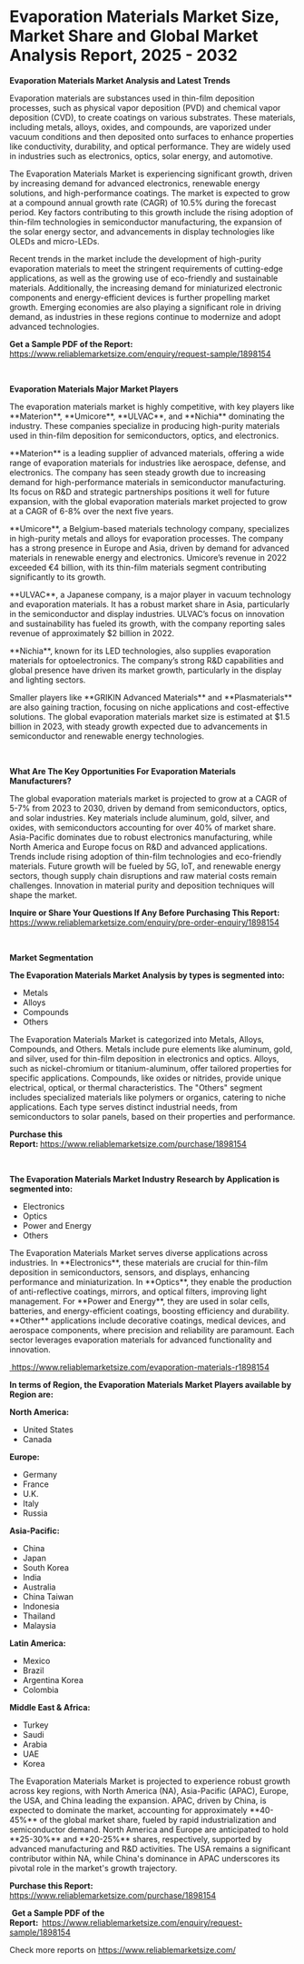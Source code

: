 <p><h1>Evaporation Materials Market Size, Market Share and Global Market Analysis Report, 2025 - 2032</h1></p><p><strong>Evaporation Materials Market Analysis and Latest Trends</strong></p>
<p><p>Evaporation materials are substances used in thin-film deposition processes, such as physical vapor deposition (PVD) and chemical vapor deposition (CVD), to create coatings on various substrates. These materials, including metals, alloys, oxides, and compounds, are vaporized under vacuum conditions and then deposited onto surfaces to enhance properties like conductivity, durability, and optical performance. They are widely used in industries such as electronics, optics, solar energy, and automotive.</p><p>The Evaporation Materials Market is experiencing significant growth, driven by increasing demand for advanced electronics, renewable energy solutions, and high-performance coatings. The market is expected to grow at a compound annual growth rate (CAGR) of 10.5% during the forecast period. Key factors contributing to this growth include the rising adoption of thin-film technologies in semiconductor manufacturing, the expansion of the solar energy sector, and advancements in display technologies like OLEDs and micro-LEDs.</p><p>Recent trends in the market include the development of high-purity evaporation materials to meet the stringent requirements of cutting-edge applications, as well as the growing use of eco-friendly and sustainable materials. Additionally, the increasing demand for miniaturized electronic components and energy-efficient devices is further propelling market growth. Emerging economies are also playing a significant role in driving demand, as industries in these regions continue to modernize and adopt advanced technologies.</p></p>
<p><strong>Get a Sample PDF of the Report:&nbsp;</strong> <a href="https://www.reliablemarketsize.com/enquiry/request-sample/1898154?utm_campaign=1766&utm_medium=2&utm_source=Github&utm_content=ia&utm_term=24012025&utm_id=evaporation-materials">https://www.reliablemarketsize.com/enquiry/request-sample/1898154</a></p>
<p>&nbsp;</p>
<p><strong>Evaporation Materials Major Market Players</strong></p>
<p><p>The evaporation materials market is highly competitive, with key players like **Materion**, **Umicore**, **ULVAC**, and **Nichia** dominating the industry. These companies specialize in producing high-purity materials used in thin-film deposition for semiconductors, optics, and electronics.</p><p>**Materion** is a leading supplier of advanced materials, offering a wide range of evaporation materials for industries like aerospace, defense, and electronics. The company has seen steady growth due to increasing demand for high-performance materials in semiconductor manufacturing. Its focus on R&D and strategic partnerships positions it well for future expansion, with the global evaporation materials market projected to grow at a CAGR of 6-8% over the next five years.</p><p>**Umicore**, a Belgium-based materials technology company, specializes in high-purity metals and alloys for evaporation processes. The company has a strong presence in Europe and Asia, driven by demand for advanced materials in renewable energy and electronics. Umicore’s revenue in 2022 exceeded €4 billion, with its thin-film materials segment contributing significantly to its growth.</p><p>**ULVAC**, a Japanese company, is a major player in vacuum technology and evaporation materials. It has a robust market share in Asia, particularly in the semiconductor and display industries. ULVAC’s focus on innovation and sustainability has fueled its growth, with the company reporting sales revenue of approximately $2 billion in 2022.</p><p>**Nichia**, known for its LED technologies, also supplies evaporation materials for optoelectronics. The company’s strong R&D capabilities and global presence have driven its market growth, particularly in the display and lighting sectors.</p><p>Smaller players like **GRIKIN Advanced Materials** and **Plasmaterials** are also gaining traction, focusing on niche applications and cost-effective solutions. The global evaporation materials market size is estimated at $1.5 billion in 2023, with steady growth expected due to advancements in semiconductor and renewable energy technologies.</p></p>
<p>&nbsp;</p>
<p><strong>What Are The Key Opportunities For Evaporation Materials Manufacturers?</strong></p>
<p><p>The global evaporation materials market is projected to grow at a CAGR of 5-7% from 2023 to 2030, driven by demand from semiconductors, optics, and solar industries. Key materials include aluminum, gold, silver, and oxides, with semiconductors accounting for over 40% of market share. Asia-Pacific dominates due to robust electronics manufacturing, while North America and Europe focus on R&D and advanced applications. Trends include rising adoption of thin-film technologies and eco-friendly materials. Future growth will be fueled by 5G, IoT, and renewable energy sectors, though supply chain disruptions and raw material costs remain challenges. Innovation in material purity and deposition techniques will shape the market.</p></p>
<p><strong>Inquire or Share Your Questions If Any Before Purchasing This Report:</strong> <a href="https://www.reliablemarketsize.com/enquiry/pre-order-enquiry/1898154?utm_campaign=1766&utm_medium=2&utm_source=Github&utm_content=ia&utm_term=24012025&utm_id=evaporation-materials">https://www.reliablemarketsize.com/enquiry/pre-order-enquiry/1898154</a></p>
<p>&nbsp;</p>
<p><strong>Market Segmentation</strong></p>
<p><strong>The Evaporation Materials Market Analysis by types is segmented into:</strong></p>
<p><ul><li>Metals</li><li>Alloys</li><li>Compounds</li><li>Others</li></ul></p>
<p><p>The Evaporation Materials Market is categorized into Metals, Alloys, Compounds, and Others. Metals include pure elements like aluminum, gold, and silver, used for thin-film deposition in electronics and optics. Alloys, such as nickel-chromium or titanium-aluminum, offer tailored properties for specific applications. Compounds, like oxides or nitrides, provide unique electrical, optical, or thermal characteristics. The "Others" segment includes specialized materials like polymers or organics, catering to niche applications. Each type serves distinct industrial needs, from semiconductors to solar panels, based on their properties and performance.</p></p>
<p><strong>Purchase this Report:&nbsp;</strong><a href="https://www.reliablemarketsize.com/purchase/1898154?utm_campaign=1766&utm_medium=2&utm_source=Github&utm_content=ia&utm_term=24012025&utm_id=evaporation-materials">https://www.reliablemarketsize.com/purchase/1898154</a></p>
<p>&nbsp;</p>
<p><strong>The Evaporation Materials Market Industry Research by Application is segmented into:</strong></p>
<p><ul><li>Electronics</li><li>Optics</li><li>Power and Energy</li><li>Others</li></ul></p>
<p><p>The Evaporation Materials Market serves diverse applications across industries. In **Electronics**, these materials are crucial for thin-film deposition in semiconductors, sensors, and displays, enhancing performance and miniaturization. In **Optics**, they enable the production of anti-reflective coatings, mirrors, and optical filters, improving light management. For **Power and Energy**, they are used in solar cells, batteries, and energy-efficient coatings, boosting efficiency and durability. **Other** applications include decorative coatings, medical devices, and aerospace components, where precision and reliability are paramount. Each sector leverages evaporation materials for advanced functionality and innovation.</p></p>
<p><a href="https://www.reliablemarketsize.com/evaporation-materials-r1898154?utm_campaign=1766&utm_medium=2&utm_source=Github&utm_content=ia&utm_term=24012025&utm_id=evaporation-materials">&nbsp;https://www.reliablemarketsize.com/evaporation-materials-r1898154</a></p>
<p><strong>In terms of Region, the Evaporation Materials Market Players available by Region are:</strong></p>
<p>
    <p> <strong> North America: </strong>
        <ul>
            <li>United States</li>
            <li>Canada</li>
        </ul>
        </p> 
    <p> <strong> Europe: </strong>
        <ul>
            <li>Germany</li>
            <li>France</li>
            <li>U.K.</li>
            <li>Italy</li>
            <li>Russia</li>
        </ul>
        </p> 
    <p> <strong> Asia-Pacific: </strong>
        <ul>
            <li>China</li>
            <li>Japan</li>
            <li>South Korea</li>
            <li>India</li>
            <li>Australia</li>
            <li>China Taiwan</li>
            <li>Indonesia</li>
            <li>Thailand</li>
            <li>Malaysia</li>
        </ul>
        </p> 
    <p> <strong> Latin America: </strong>
        <ul>
            <li>Mexico</li>
            <li>Brazil</li>
            <li>Argentina Korea</li>
            <li>Colombia</li>
        </ul>
        </p> 
    <p> <strong> Middle East & Africa: </strong>
        <ul>
            <li>Turkey</li>
            <li>Saudi</li>
            <li>Arabia</li>
            <li>UAE</li>
            <li>Korea</li>
        </ul>
    </p>
    </p>
<p><p>The Evaporation Materials Market is projected to experience robust growth across key regions, with North America (NA), Asia-Pacific (APAC), Europe, the USA, and China leading the expansion. APAC, driven by China, is expected to dominate the market, accounting for approximately **40-45%** of the global market share, fueled by rapid industrialization and semiconductor demand. North America and Europe are anticipated to hold **25-30%** and **20-25%** shares, respectively, supported by advanced manufacturing and R&D activities. The USA remains a significant contributor within NA, while China's dominance in APAC underscores its pivotal role in the market's growth trajectory.</p></p>
<p><strong>Purchase this Report: </strong><a href="https://www.reliablemarketsize.com/purchase/1898154?utm_campaign=1766&utm_medium=2&utm_source=Github&utm_content=ia&utm_term=24012025&utm_id=evaporation-materials">https://www.reliablemarketsize.com/purchase/1898154</a></p>
<p>&nbsp;<strong>Get a Sample PDF of the Report:&nbsp;&nbsp;</strong><a href="https://www.reliablemarketsize.com/enquiry/request-sample/1898154?utm_campaign=1766&utm_medium=2&utm_source=Github&utm_content=ia&utm_term=24012025&utm_id=evaporation-materials">https://www.reliablemarketsize.com/enquiry/request-sample/1898154</a></p>
<p><strong></strong></p>
<p>Check more reports on <a href="https://www.reliablemarketsize.com/?utm_campaign=1766&utm_medium=2&utm_source=Github&utm_content=ia&utm_term=24012025&utm_id=evaporation-materials">https://www.reliablemarketsize.com/</a></p>